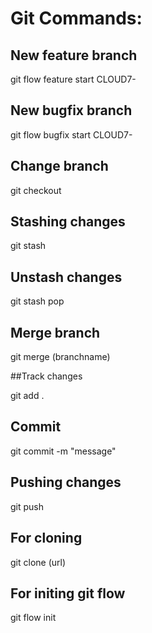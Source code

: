 # Git Commands:


## New feature branch

git flow feature start CLOUD7-


## New bugfix branch 

git flow bugfix start CLOUD7-


## Change branch

git checkout


## Stashing changes

git stash


## Unstash changes

git stash pop


## Merge branch 

git merge (branchname)


##Track changes

git add .


## Commit 

git commit -m "message"


## Pushing changes

git push


## For cloning

git clone (url)


## For initing git flow

git flow init

